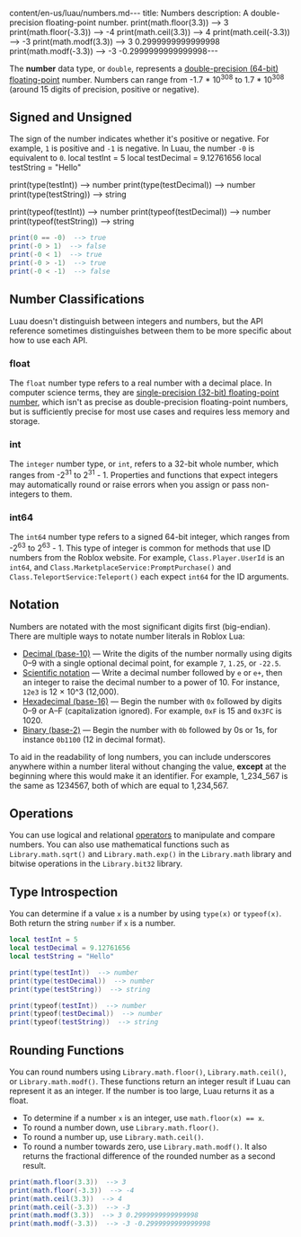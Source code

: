 content/en-us/luau/numbers.md---
title: Numbers
description: A double-precision floating-point number.
print(math.floor(3.3))  --> 3
print(math.floor(-3.3))  --> -4
print(math.ceil(3.3))  --> 4
print(math.ceil(-3.3))  --> -3
print(math.modf(3.3))  --> 3 0.2999999999999998
print(math.modf(-3.3))  --> -3 -0.2999999999999998---

The **number** data type, or `double`, represents a [double-precision (64-bit) floating-point](https://wikipedia.org/wiki/Double-precision_floating-point_format) number. Numbers can range from -1.7 \* 10<sup>308</sup> to 1.7 \* 10<sup>308</sup> (around 15 digits of precision, positive or negative).

## Signed and Unsigned

The sign of the number indicates whether it's positive or negative. For example, `1` is positive and `-1` is negative. In Luau, the number `-0` is equivalent to `0`.
local testInt = 5
local testDecimal = 9.12761656
local testString = "Hello"

print(type(testInt))  --> number
print(type(testDecimal))  --> number
print(type(testString))  --> string

print(typeof(testInt))  --> number
print(typeof(testDecimal))  --> number
print(typeof(testString))  --> string
```lua
print(0 == -0)  --> true
print(-0 > 1)  --> false
print(-0 < 1)  --> true
print(-0 > -1)  --> true
print(-0 < -1)  --> false
```

## Number Classifications

Luau doesn't distinguish between integers and numbers, but the API reference sometimes distinguishes between them to be more specific about how to use each API.

### float

The `float` number type refers to a real number with a decimal place. In computer science terms, they are [single-precision (32-bit) floating-point number](https://wikipedia.org/wiki/Single-precision_floating-point_format), which isn't as precise as double-precision floating-point numbers, but is sufficiently precise for most use cases and requires less memory and storage.

### int

The `integer` number type, or `int`, refers to a 32-bit whole number, which ranges from -2<sup>31</sup> to 2<sup>31</sup> - 1. Properties and functions that expect integers may automatically round or raise errors when you assign or pass non-integers to them.

### int64

The `int64` number type refers to a signed 64-bit integer, which ranges from -2<sup>63</sup> to 2<sup>63</sup> - 1. This type of integer is common for methods that use ID numbers from the Roblox website. For example, `Class.Player.UserId` is an `int64`, and `Class.MarketplaceService:PromptPurchase()` and `Class.TeleportService:Teleport()` each expect `int64` for the ID arguments.

## Notation

Numbers are notated with the most significant digits first (big-endian). There are multiple ways to notate number literals in Roblox Lua:

- [Decimal (base-10)](https://wikipedia.org/wiki/Decimal) — Write the digits of the number normally using digits 0–9 with a single optional decimal point, for example `7`, `1.25`, or `-22.5`.
- [Scientific notation](https://wikipedia.org/wiki/Scientific_notation) — Write a decimal number followed by `e` or `e+`, then an integer to raise the decimal number to a power of 10. For instance, `12e3` is 12 × 10^3 (12,000).
- [Hexadecimal (base-16)](https://wikipedia.org/wiki/Hexadecimal) — Begin the number with `0x` followed by digits 0–9 or A–F (capitalization ignored). For example, `0xF` is 15 and `0x3FC` is 1020.
- [Binary (base-2)](https://wikipedia.org/wiki/Binary_number) — Begin the number with `0b` followed by 0s or 1s, for instance `0b1100` (12 in decimal format).

<Alert severity="info">
To aid in the readability of long numbers, you can include underscores anywhere within a number literal without changing the value, <b>except</b> at the beginning where this would make it an identifier. For example, <InlineCode>1_234_567</InlineCode> is the same as <InlineCode>1234567</InlineCode>, both of which are equal to 1,234,567.
</Alert>

## Operations

You can use logical and relational [operators](./operators.md) to manipulate and compare numbers. You can also use mathematical functions such as `Library.math.sqrt()` and `Library.math.exp()` in the `Library.math` library and bitwise operations in the `Library.bit32` library.

## Type Introspection

You can determine if a value `x` is a number by using `type(x)` or `typeof(x)`. Both return the string `number` if `x` is a number.

```lua
local testInt = 5
local testDecimal = 9.12761656
local testString = "Hello"

print(type(testInt))  --> number
print(type(testDecimal))  --> number
print(type(testString))  --> string

print(typeof(testInt))  --> number
print(typeof(testDecimal))  --> number
print(typeof(testString))  --> string
```

## Rounding Functions

You can round numbers using `Library.math.floor()`, `Library.math.ceil()`, or `Library.math.modf()`. These functions return an integer result if Luau can represent it as an integer. If the number is too large, Luau returns it as a float.

- To determine if a number `x` is an integer, use `math.floor(x) == x`.
- To round a number down, use `Library.math.floor()`.
- To round a number up, use `Library.math.ceil()`.
- To round a number towards zero, use `Library.math.modf()`. It also returns the fractional difference of the rounded number as a second result.

```lua
print(math.floor(3.3))  --> 3
print(math.floor(-3.3))  --> -4
print(math.ceil(3.3))  --> 4
print(math.ceil(-3.3))  --> -3
print(math.modf(3.3))  --> 3 0.2999999999999998
print(math.modf(-3.3))  --> -3 -0.2999999999999998
```
